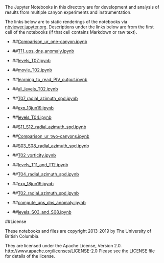 The Jupyter Notebooks in this directory are for development and analysis of 
results from multiple canyon experiments and instrumentation.

The links below are to static renderings of the notebooks via
[nbviewer.jupyter.org](http://nbviewer.jupyter.org/).
Descriptions under the links below are from the first cell of the notebooks
(if that cell contains Markdown or raw text).

* ##[Comparison_ur_one-canyon.ipynb](http://nbviewer.jupyter.org/urls/bitbucket.org/canyonsubc/multipleCanyons/raw/tip/lab/PIV/experiments/notebooks/Comparison_ur_one-canyon.ipynb)  
    
* ##[T11_ups_dns_anomaly.ipynb](http://nbviewer.jupyter.org/urls/bitbucket.org/canyonsubc/multipleCanyons/raw/tip/lab/PIV/experiments/notebooks/T11_ups_dns_anomaly.ipynb)  
    
* ##[levels_T07.ipynb](http://nbviewer.jupyter.org/urls/bitbucket.org/canyonsubc/multipleCanyons/raw/tip/lab/PIV/experiments/notebooks/levels_T07.ipynb)  
    
* ##[movie_T02.ipynb](http://nbviewer.jupyter.org/urls/bitbucket.org/canyonsubc/multipleCanyons/raw/tip/lab/PIV/experiments/notebooks/movie_T02.ipynb)  
    
* ##[learning_to_read_PIV_output.ipynb](http://nbviewer.jupyter.org/urls/bitbucket.org/canyonsubc/multipleCanyons/raw/tip/lab/PIV/experiments/notebooks/learning_to_read_PIV_output.ipynb)  
    
* ##[all_levels_T02.ipynb](http://nbviewer.jupyter.org/urls/bitbucket.org/canyonsubc/multipleCanyons/raw/tip/lab/PIV/experiments/notebooks/all_levels_T02.ipynb)  
    
* ##[T07_radial_azimuth_spd.ipynb](http://nbviewer.jupyter.org/urls/bitbucket.org/canyonsubc/multipleCanyons/raw/tip/lab/PIV/experiments/notebooks/T07_radial_azimuth_spd.ipynb)  
    
* ##[exp_13jun19.ipynb](http://nbviewer.jupyter.org/urls/bitbucket.org/canyonsubc/multipleCanyons/raw/tip/lab/PIV/experiments/notebooks/exp_13jun19.ipynb)  
    
* ##[levels_T04.ipynb](http://nbviewer.jupyter.org/urls/bitbucket.org/canyonsubc/multipleCanyons/raw/tip/lab/PIV/experiments/notebooks/levels_T04.ipynb)  
    
* ##[S11_S12_radial_azimuth_spd.ipynb](http://nbviewer.jupyter.org/urls/bitbucket.org/canyonsubc/multipleCanyons/raw/tip/lab/PIV/experiments/notebooks/S11_S12_radial_azimuth_spd.ipynb)  
    
* ##[Comparison_ur_two-canyons.ipynb](http://nbviewer.jupyter.org/urls/bitbucket.org/canyonsubc/multipleCanyons/raw/tip/lab/PIV/experiments/notebooks/Comparison_ur_two-canyons.ipynb)  
    
* ##[S03_S08_radial_azimuth_spd.ipynb](http://nbviewer.jupyter.org/urls/bitbucket.org/canyonsubc/multipleCanyons/raw/tip/lab/PIV/experiments/notebooks/S03_S08_radial_azimuth_spd.ipynb)  
    
* ##[T02_vorticity.ipynb](http://nbviewer.jupyter.org/urls/bitbucket.org/canyonsubc/multipleCanyons/raw/tip/lab/PIV/experiments/notebooks/T02_vorticity.ipynb)  
    
* ##[levels_T11_and_T12.ipynb](http://nbviewer.jupyter.org/urls/bitbucket.org/canyonsubc/multipleCanyons/raw/tip/lab/PIV/experiments/notebooks/levels_T11_and_T12.ipynb)  
    
* ##[T04_radial_azimuth_spd.ipynb](http://nbviewer.jupyter.org/urls/bitbucket.org/canyonsubc/multipleCanyons/raw/tip/lab/PIV/experiments/notebooks/T04_radial_azimuth_spd.ipynb)  
    
* ##[exp_18jun19.ipynb](http://nbviewer.jupyter.org/urls/bitbucket.org/canyonsubc/multipleCanyons/raw/tip/lab/PIV/experiments/notebooks/exp_18jun19.ipynb)  
    
* ##[T02_radial_azimuth_spd.ipynb](http://nbviewer.jupyter.org/urls/bitbucket.org/canyonsubc/multipleCanyons/raw/tip/lab/PIV/experiments/notebooks/T02_radial_azimuth_spd.ipynb)  
    
* ##[compute_ups_dns_anomaly.ipynb](http://nbviewer.jupyter.org/urls/bitbucket.org/canyonsubc/multipleCanyons/raw/tip/lab/PIV/experiments/notebooks/compute_ups_dns_anomaly.ipynb)  
    
* ##[levels_S03_and_S08.ipynb](http://nbviewer.jupyter.org/urls/bitbucket.org/canyonsubc/multipleCanyons/raw/tip/lab/PIV/experiments/notebooks/levels_S03_and_S08.ipynb)  
    

##License

These notebooks and files are copyright 2013-2019
by The University of British Columbia.

They are licensed under the Apache License, Version 2.0.
http://www.apache.org/licenses/LICENSE-2.0
Please see the LICENSE file for details of the license.
